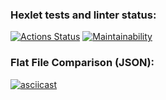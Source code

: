 ### Hexlet tests and linter status:
[![Actions Status](https://github.com/MrNovan/frontend-project-46/workflows/hexlet-check/badge.svg)](https://github.com/MrNovan/frontend-project-46/actions)
[![Maintainability](https://api.codeclimate.com/v1/badges/7df6ce0c690fb2fab0b0/maintainability)](https://codeclimate.com/github/MrNovan/frontend-project-46/maintainability)

### Flat File Comparison (JSON):
[![asciicast](https://asciinema.org/a/x0wJ8RfMlxukgj9LlEzGA9MoB.svg)](https://asciinema.org/a/x0wJ8RfMlxukgj9LlEzGA9MoB)
